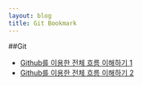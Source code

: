 ```yaml
---
layout: blog
title: Git Bookmark
---
```


##Git

- [Github를 이용한 전체 흐름 이해하기 1](https://blog.outsider.ne.kr/865)
- [Github를 이용한 전체 흐름 이해하기 2](https://blog.outsider.ne.kr/866)
